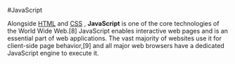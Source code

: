 #JavaScript



Alongside [HTML](/wiki/HTML)  and [CSS](/wiki/CSS) , **JavaScript** is one of the core technologies of the World Wide Web.[8] JavaScript enables interactive web pages and is an essential part of web applications. The vast majority of websites use it for client-side page behavior,[9] and all major web browsers have a dedicated JavaScript engine to execute it.